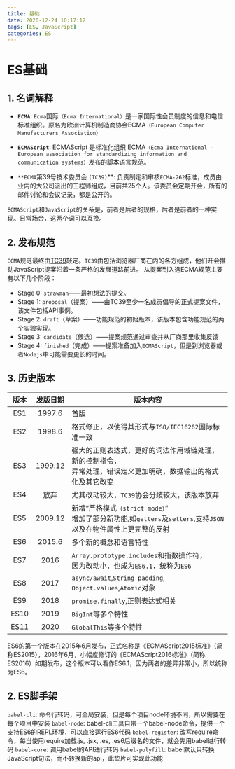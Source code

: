 ```yaml
---
title: 基础
date: 2020-12-24 10:17:12
tags: [ES, JavaScript]
categories: ES
---
```


# ES基础

## 1. 名词解释

-   **`ECMA`**: `Ecma`国际`（Ecma International）`是一家国际性会员制度的信息和电信标准组织。原名为欧洲计算机制造商协会ECMA`（European Computer Manufacturers Association）`

-   **`ECMAScript`**:  ECMAScript 是标准化组织 ECMA`（Ecma International - European association for standardizing information and communication systems）`发布的脚本语言规范。

-   `**ECMA`第39号技术委员会 `(TC39)`**: 负责制定和审核`ECMA-262`标准，成员由业内的大公司派出的工程师组成，目前共25个人。该委员会定期开会，所有的邮件讨论和会议记录，都是公开的。

`ECMAScript`和`JavaScript`的关系是，前者是后者的规格，后者是前者的一种实现。日常场合，这两个词可以互换。

## 2. 发布规范

`ECMA`规范最终由[TC39](https://github.com/tc39)敲定。`TC39`由包括浏览器厂商在内的各方组成，他们开会推动JavaScript提案沿着一条严格的发展道路前进。 从提案到入选ECMA规范主要有以下几个阶段：

-   Stage 0: `strawman`——最初想法的提交。
-   Stage 1: `proposal`（提案）——由TC39至少一名成员倡导的正式提案文件，该文件包括API事例。
-   Stage 2: `draft`（草案）——功能规范的初始版本，该版本包含功能规范的两个实验实现。
-   Stage 3: `candidate`（候选）——提案规范通过审查并从厂商那里收集反馈
-   Stage 4: `finished`（完成）——提案准备加入`ECMAScript`，但是到浏览器或者`Nodejs`中可能需要更长的时间。

## 3. 历史版本

| 版本 | 发版日期 | 版本内容                                                     |
| :--: | :------: | ------------------------------------------------------------ |
| ES1  |  1997.6  | 首版                                                         |
| ES2  |  1998.6  | 格式修正，以使得其形式与`ISO/IEC16262`国际标准一致           |
| ES3  | 1999.12  | 强大的正则表达式，更好的词法作用域链处理，新的控制指令，<br />异常处理，错误定义更加明确，数据输出的格式化及其它改变 |
| ES4  |   放弃   | 尤其改动较大，`TC39`协会分歧较大，该版本放弃                 |
| ES5  | 2009.12  | 新增“严格模式`（strict mode）`”<br />增加了部分新功能,如`getters`及`setters`,支持`JSON`以及在物件属性上更完整的反射 |
| ES6  |  2015.6  | 多个新的概念和语言特性                                       |
| ES7  |   2016   | `Array.prototype.includes`和指数操作符，<br />因为改动小，也成为`ES6.1`，统称为`ES6` |
| ES8  |   2017   | `async/await`,`String padding`, `Object.values`,`Atomic`对象 |
| ES9  |   2018   | `promise.finally`,正则表达式相关                             |
| ES10 |   2019   | `BigInt`等多个特性                                           |
| ES11 |   2020   | `GlobalThis`等多个特性                                       |

ES6的第一个版本在2015年6月发布，正式名称是《ECMAScript2015标准》（简称ES2015），2016年6月，小幅度修订的《ECMAScript2016标准》（简称ES2016）如期发布，这个版本可以看作ES6.1，因为两者的差异非常小，所以统称为ES6。

## 2. ES脚手架

`babel-cli`: 命令行转码，可全局安装，但是每个项目node环境不同，所以需要在每个项目中安装
`babel-node`: babel-cli工具自带一个babel-node命令，提供一个支持ES6的REPL环境，可以直接运行ES6代码
`babel-register`: 改写require命令，每当使用require加载.js, .jsx, .es, .es6后缀名的文件，就会先用babel进行转码
`babel-core`: 调用babel的API进行转码
`babel-polyfill`: babel默认只转换JavaScript句法，而不转换新的api，此垫片可实现此功能









<!-- more -->
